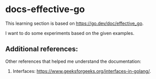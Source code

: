 # docs-effective-go

This learning section is based on https://go.dev/doc/effective_go.

I want to do some experiments based on the given examples.

## Additional references:

Other references that helped me understand the documentation:

1. Interfaces: https://www.geeksforgeeks.org/interfaces-in-golang/.
